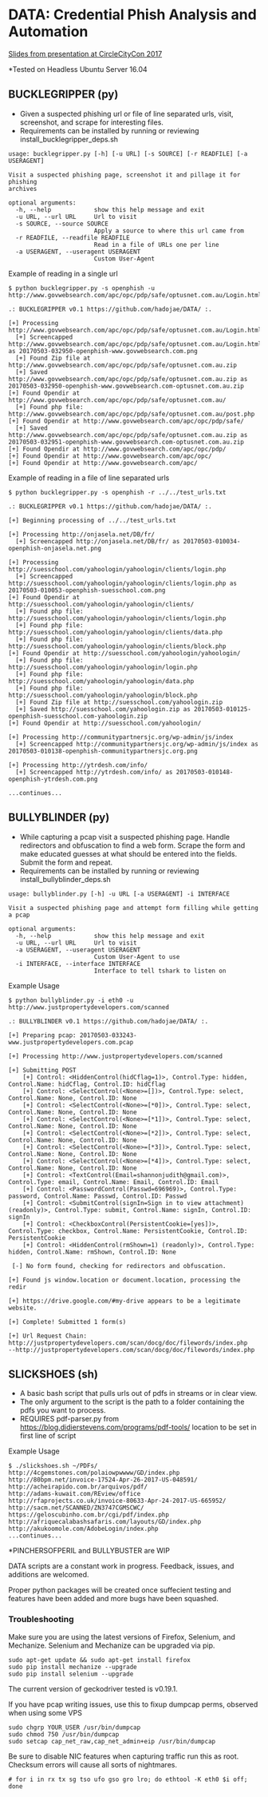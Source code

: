 # DATA: Credential Phish Analysis and Automation

[Slides from presentation at CircleCityCon 2017](https://www.slideshare.net/secret/agq19JjVYt9M5W)

*Tested on Headless Ubuntu Server 16.04 

## BUCKLEGRIPPER (py)
  - Given a suspected phishing url or file of line separated urls, visit, screenshot, and scrape for interesting files.
  - Requirements can be installed by running or reviewing install_bucklegripper_deps.sh
```
usage: bucklegripper.py [-h] [-u URL] [-s SOURCE] [-r READFILE] [-a USERAGENT]

Visit a suspected phishing page, screenshot it and pillage it for phishing
archives

optional arguments:
  -h, --help            show this help message and exit
  -u URL, --url URL     Url to visit
  -s SOURCE, --source SOURCE
                        Apply a source to where this url came from
  -r READFILE, --readfile READFILE
                        Read in a file of URLs one per line
  -a USERAGENT, --useragent USERAGENT
                        Custom User-Agent
```

Example of reading in a single url
```
$ python bucklegripper.py -s openphish -u http://www.govwebsearch.com/apc/opc/pdp/safe/optusnet.com.au/Login.html 

.: BUCKLEGRIPPER v0.1 https://github.com/hadojae/DATA/ :.

[+] Processing http://www.govwebsearch.com/apc/opc/pdp/safe/optusnet.com.au/Login.html
  [+] Screencapped http://www.govwebsearch.com/apc/opc/pdp/safe/optusnet.com.au/Login.html as 20170503-032950-openphish-www.govwebsearch.com.png
  [+] Found Zip file at http://www.govwebsearch.com/apc/opc/pdp/safe/optusnet.com.au.zip
  [+] Saved http://www.govwebsearch.com/apc/opc/pdp/safe/optusnet.com.au.zip as 20170503-032950-openphish-www.govwebsearch.com-optusnet.com.au.zip
[+] Found Opendir at http://www.govwebsearch.com/apc/opc/pdp/safe/optusnet.com.au/
  [+] Found php file: http://www.govwebsearch.com/apc/opc/pdp/safe/optusnet.com.au/post.php
[+] Found Opendir at http://www.govwebsearch.com/apc/opc/pdp/safe/
  [+] Saved http://www.govwebsearch.com/apc/opc/pdp/safe/optusnet.com.au.zip as 20170503-032951-openphish-www.govwebsearch.com-optusnet.com.au.zip
[+] Found Opendir at http://www.govwebsearch.com/apc/opc/pdp/
[+] Found Opendir at http://www.govwebsearch.com/apc/opc/
[+] Found Opendir at http://www.govwebsearch.com/apc/
```

Example of reading in a file of line separated urls
```
$ python bucklegripper.py -s openphish -r ../../test_urls.txt

.: BUCKLEGRIPPER v0.1 https://github.com/hadojae/DATA/ :.

[+] Beginning processing of ../../test_urls.txt

[+] Processing http://onjasela.net/DB/fr/
  [+] Screencapped http://onjasela.net/DB/fr/ as 20170503-010034-openphish-onjasela.net.png

[+] Processing http://suesschool.com/yahoologin/yahoologin/clients/login.php
  [+] Screencapped http://suesschool.com/yahoologin/yahoologin/clients/login.php as 20170503-010053-openphish-suesschool.com.png
[+] Found Opendir at http://suesschool.com/yahoologin/yahoologin/clients/
  [+] Found php file: http://suesschool.com/yahoologin/yahoologin/clients/login.php
  [+] Found php file: http://suesschool.com/yahoologin/yahoologin/clients/data.php
  [+] Found php file: http://suesschool.com/yahoologin/yahoologin/clients/block.php
[+] Found Opendir at http://suesschool.com/yahoologin/yahoologin/
  [+] Found php file: http://suesschool.com/yahoologin/yahoologin/login.php
  [+] Found php file: http://suesschool.com/yahoologin/yahoologin/data.php
  [+] Found php file: http://suesschool.com/yahoologin/yahoologin/block.php
  [+] Found Zip file at http://suesschool.com/yahoologin.zip
  [+] Saved http://suesschool.com/yahoologin.zip as 20170503-010125-openphish-suesschool.com-yahoologin.zip
[+] Found Opendir at http://suesschool.com/yahoologin/

[+] Processing http://communitypartnersjc.org/wp-admin/js/index
  [+] Screencapped http://communitypartnersjc.org/wp-admin/js/index as 20170503-010138-openphish-communitypartnersjc.org.png

[+] Processing http://ytrdesh.com/info/
  [+] Screencapped http://ytrdesh.com/info/ as 20170503-010148-openphish-ytrdesh.com.png
  
...continues...
```

## BULLYBLINDER (py)
  - While capturing a pcap visit a suspected phishing page. Handle redirectors and obfuscation to find a web form. Scrape the form and make educated guesses at what should be entered into the fields. Submit the form and repeat.
  - Requirements can be installed by running or reviewing install_bullyblinder_deps.sh
  
```
usage: bullyblinder.py [-h] -u URL [-a USERAGENT] -i INTERFACE

Visit a suspected phishing page and attempt form filling while getting a pcap

optional arguments:
  -h, --help            show this help message and exit
  -u URL, --url URL     Url to visit
  -a USERAGENT, --useragent USERAGENT
                        Custom User-Agent to use
  -i INTERFACE, --interface INTERFACE
                        Interface to tell tshark to listen on
```
Example Usage
```
$ python bullyblinder.py -i eth0 -u http://www.justpropertydevelopers.com/scanned

.: BULLYBLINDER v0.1 https://github.com/hadojae/DATA/ :.

[+] Preparing pcap: 20170503-033243-www.justpropertydevelopers.com.pcap

[+] Processing http://www.justpropertydevelopers.com/scanned

[+] Submitting POST
    [+] Control: <HiddenControl(hidCflag=1)>, Control.Type: hidden, Control.Name: hidCflag, Control.ID: hidCflag
    [+] Control: <SelectControl(<None>=[])>, Control.Type: select, Control.Name: None, Control.ID: None
    [+] Control: <SelectControl(<None>=[*0])>, Control.Type: select, Control.Name: None, Control.ID: None
    [+] Control: <SelectControl(<None>=[*1])>, Control.Type: select, Control.Name: None, Control.ID: None
    [+] Control: <SelectControl(<None>=[*2])>, Control.Type: select, Control.Name: None, Control.ID: None
    [+] Control: <SelectControl(<None>=[*3])>, Control.Type: select, Control.Name: None, Control.ID: None
    [+] Control: <SelectControl(<None>=[*4])>, Control.Type: select, Control.Name: None, Control.ID: None
    [+] Control: <TextControl(Email=shannonjudith@gmail.com)>, Control.Type: email, Control.Name: Email, Control.ID: Email
    [+] Control: <PasswordControl(Passwd=696969)>, Control.Type: password, Control.Name: Passwd, Control.ID: Passwd
    [+] Control: <SubmitControl(signIn=Sign in to view attachment) (readonly)>, Control.Type: submit, Control.Name: signIn, Control.ID: signIn
    [+] Control: <CheckboxControl(PersistentCookie=[yes])>, Control.Type: checkbox, Control.Name: PersistentCookie, Control.ID: PersistentCookie
    [+] Control: <HiddenControl(rmShown=1) (readonly)>, Control.Type: hidden, Control.Name: rmShown, Control.ID: None

 [-] No form found, checking for redirectors and obfuscation. 

[+] Found js window.location or document.location, processing the redir

[+] https://drive.google.com/#my-drive appears to be a legitimate website.

[+] Complete! Submitted 1 form(s)

[+] Url Request Chain:
http://justpropertydevelopers.com/scan/docg/doc/filewords/index.php
--http://justpropertydevelopers.com/scan/docg/doc/filewords/index.php
```

## SLICKSHOES (sh)
  - A basic bash script that pulls urls out of pdfs in streams or in clear view.
  - The only argument to the script is the path to a folder containing the pdfs you want to process.
  - REQUIRES pdf-parser.py from https://blog.didierstevens.com/programs/pdf-tools/ location to be set in first line of script
  
Example Usage
```
$ ./slickshoes.sh ~/PDFs/
http://4cgemstones.com/polaiowpwwww/GD/index.php
http://80bpm.net/invoice-17524-Apr-26-2017-US-048591/
http://acheirapido.com.br/arquivos/pdf/
http://adams-kuwait.com/REview/office
http://rfaprojects.co.uk/invoice-80633-Apr-24-2017-US-665952/
http://sacm.net/SCANNED/ZN3747CGMSCWC/
https://geloscubinho.com.br/cgi/pdf/index.php
http://afriquecalabashsafaris.com/layouts/GD/index.php
http://akukoomole.com/AdobeLogin/index.php
...continues...
```

*PINCHERSOFPERIL and BULLYBUSTER are WIP

DATA scripts are a constant work in progress. Feedback, issues, and additions are welcomed.

Proper python packages will be created once suffecient testing and features have been added and more bugs have been squashed.

### Troubleshooting

Make sure you are using the latest versions of Firefox, Selenium, and Mechanize. Selenium and Mechanize can be upgraded via pip. 

```
sudo apt-get update && sudo apt-get install firefox
sudo pip install mechanize --upgrade
sudo pip install selenium --upgrade
```

The current version of geckodriver tested is v0.19.1.

If you have pcap writing issues, use this to fixup dumpcap perms, observed when using some VPS
```
sudo chgrp YOUR_USER /usr/bin/dumpcap
sudo chmod 750 /usr/bin/dumpcap
sudo setcap cap_net_raw,cap_net_admin+eip /usr/bin/dumpcap
```

Be sure to disable NIC features when capturing traffic run this as root. Checksum errors will cause all sorts of nightmares.
```
# for i in rx tx sg tso ufo gso gro lro; do ethtool -K eth0 $i off; done
```
